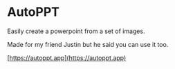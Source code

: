 # AutoPPT

Easily create a powerpoint from a set of images.

Made for my friend Justin but he said you can use it too.

[https://autoppt.app](https://autoppt.app)
